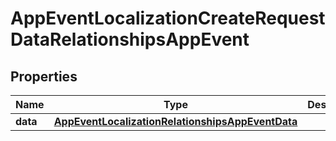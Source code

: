 

# AppEventLocalizationCreateRequestDataRelationshipsAppEvent


## Properties

| Name | Type | Description | Notes |
|------------ | ------------- | ------------- | -------------|
|**data** | [**AppEventLocalizationRelationshipsAppEventData**](AppEventLocalizationRelationshipsAppEventData.md) |  |  |




